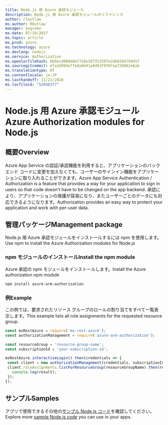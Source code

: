 ```yaml
---
title: Node.js 用 Azure 承認モジュール
description: Node.js 用 Azure 承認モジュールのリファレンス
author: rloutlaw
ms.author: ROutlaw
manager: angrobe
ms.date: 07/18/2017
ms.topic: article
ms.prod: azure
ms.technology: azure
ms.devlang: nodejs
ms.service: Authorization
ms.openlocfilehash: 0b0ecd088d8b7728e56f352597e2db038678945f
ms.sourcegitcommit: efa2d98deffe8a0d41a8d63f9f07aa720862e6ab
ms.translationtype: HT
ms.contentlocale: ja-JP
ms.lasthandoff: 11/22/2018
ms.locfileid: "52048377"
---
```

# <a name="azure-authorization-modules-for-nodejs"></a><span data-ttu-id="82dfb-103">Node.js 用 Azure 承認モジュール</span><span class="sxs-lookup"><span data-stu-id="82dfb-103">Azure Authorization modules for Node.js</span></span>

## <a name="overview"></a><span data-ttu-id="82dfb-104">概要</span><span class="sxs-lookup"><span data-stu-id="82dfb-104">Overview</span></span>

<span data-ttu-id="82dfb-105">Azure App Service の認証/承認機能を利用すると、アプリケーションのバックエンド コードに変更を加えなくても、ユーザーのサインイン機能をアプリケーションに取り入れることができます。</span><span class="sxs-lookup"><span data-stu-id="82dfb-105">Azure App Service Authentication / Authorization is a feature that provides a way for your application to sign in users so that code doesn't have to be changed on the app backend.</span></span> <span data-ttu-id="82dfb-106">承認により、アプリケーションの保護が容易になり、またユーザーごとのデータにも対応できるようになります。</span><span class="sxs-lookup"><span data-stu-id="82dfb-106">Authorization provides an easy way to protect your application and work with per-user data.</span></span>

## <a name="management-package"></a><span data-ttu-id="82dfb-107">管理パッケージ</span><span class="sxs-lookup"><span data-stu-id="82dfb-107">Management package</span></span>

<span data-ttu-id="82dfb-108">Node.js 用 Azure 承認モジュールをインストールするには npm を使用します。</span><span class="sxs-lookup"><span data-stu-id="82dfb-108">Use npm to install the Azure Authorization modules for Node.js</span></span>

### <a name="install-the-npm-module"></a><span data-ttu-id="82dfb-109">npm モジュールのインストール</span><span class="sxs-lookup"><span data-stu-id="82dfb-109">Install the npm module</span></span>

<span data-ttu-id="82dfb-110">Azure 承認の npm モジュールをインストールします。</span><span class="sxs-lookup"><span data-stu-id="82dfb-110">Install the Azure authorization npm module</span></span>

```bash
npm install azure-arm-authorization
```

### <a name="example"></a><span data-ttu-id="82dfb-111">例</span><span class="sxs-lookup"><span data-stu-id="82dfb-111">Example</span></span>

<span data-ttu-id="82dfb-112">この例では、要求されたリソース グループのロールの割り当てをすべて一覧表示します。</span><span class="sxs-lookup"><span data-stu-id="82dfb-112">This example lists all role assignments for the requested resource group.</span></span>

```javascript
const msRestAzure = require('ms-rest-azure');
const authorizationManagement = require('azure-arm-authorization');

const resourceGroup = 'resource-group-name';
const subscriptionId = 'your-subscription-id';

msRestAzure.interactiveLogin().then(credentials => {
 const client = new authorizationManagement(credentials, subscriptionId);
 client.roleAssignments.listForResourceGroup(resourceGroupName).then(result => {
   console.log(result);
 });
});
```

## <a name="samples"></a><span data-ttu-id="82dfb-113">サンプル</span><span class="sxs-lookup"><span data-stu-id="82dfb-113">Samples</span></span>

<span data-ttu-id="82dfb-114">アプリで使用できるその他の[サンプル Node.js コード](https://azure.microsoft.com/resources/samples/?platform=nodejs)を確認してください。</span><span class="sxs-lookup"><span data-stu-id="82dfb-114">Explore more [sample Node.js code](https://azure.microsoft.com/resources/samples/?platform=nodejs) you can use in your apps.</span></span>
